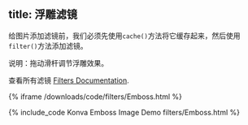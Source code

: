 title: 浮雕滤镜
---

给图片添加滤镜前，我们必须先使用`cache()`方法将它缓存起来，然后使用`filter()`方法添加滤镜。

说明：拖动滑杆调节浮雕效果。

查看所有滤镜 [Filters Documentation](/api/Konva.Filters.html).

{% iframe /downloads/code/filters/Emboss.html %}

{% include_code Konva Emboss Image Demo filters/Emboss.html %}